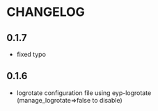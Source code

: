 # CHANGELOG

## 0.1.7

* fixed typo

## 0.1.6

* logrotate configuration file using eyp-logrotate (manage_logrotate=>false to disable)
